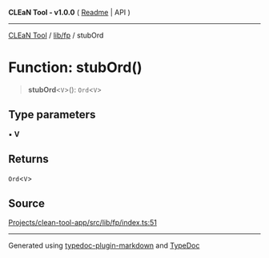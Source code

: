 **CLEaN Tool - v1.0.0** ( [Readme](../../../README.md) \| API )

***

[CLEaN Tool](../../../modules.md) / [lib/fp](../README.md) / stubOrd

# Function: stubOrd()

> **stubOrd**\<`V`\>(): `Ord`\<`V`\>

## Type parameters

▪ **V**

## Returns

`Ord`\<`V`\>

## Source

[Projects/clean-tool-app/src/lib/fp/index.ts:51](https://github.com/yuckyh/clean-tool-app/)

***

Generated using [typedoc-plugin-markdown](https://www.npmjs.com/package/typedoc-plugin-markdown) and [TypeDoc](https://typedoc.org/)
